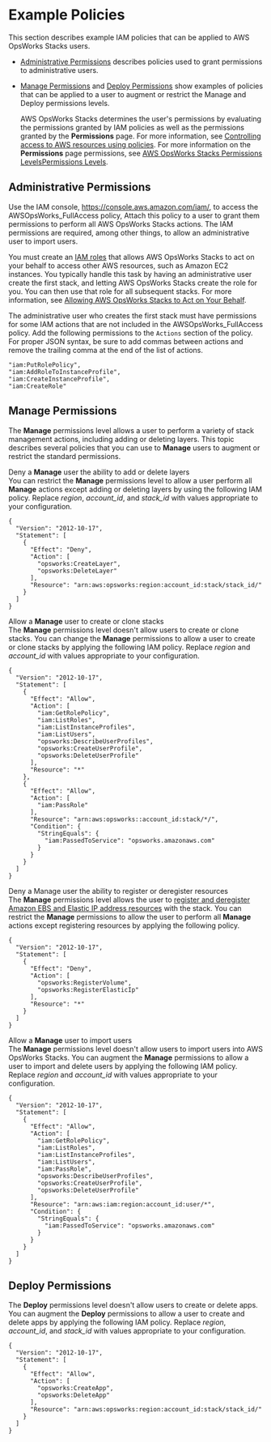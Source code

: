 # Example Policies<a name="opsworks-security-users-examples"></a>

This section describes example IAM policies that can be applied to AWS OpsWorks Stacks users\. 
+ [ Administrative Permissions](#opsworks-security-users-examples-admin) describes policies used to grant permissions to administrative users\.
+ [Manage Permissions](#opsworks-security-users-examples-manage) and [ Deploy Permissions](#opsworks-security-users-examples-deploy) show examples of policies that can be applied to a user to augment or restrict the Manage and Deploy permissions levels\.

  AWS OpsWorks Stacks determines the user's permissions by evaluating the permissions granted by IAM policies as well as the permissions granted by the **Permissions** page\. For more information, see [Controlling access to AWS resources using policies](https://docs.aws.amazon.com/IAM/latest/UserGuide/access_controlling.html)\. For more information on the **Permissions** page permissions, see [AWS OpsWorks Stacks Permissions LevelsPermissions Levels](opsworks-security-users-standard.md)\.

## Administrative Permissions<a name="opsworks-security-users-examples-admin"></a>

Use the IAM console, [https://console\.aws\.amazon\.com/iam/](https://console.aws.amazon.com/iam/), to access the AWSOpsWorks\_FullAccess policy, Attach this policy to a user to grant them permissions to perform all AWS OpsWorks Stacks actions\. The IAM permissions are required, among other things, to allow an administrative user to import users\.

You must create an [IAM roles](https://docs.aws.amazon.com/IAM/latest/UserGuide/id_roles.html) that allows AWS OpsWorks Stacks to act on your behalf to access other AWS resources, such as Amazon EC2 instances\. You typically handle this task by having an administrative user create the first stack, and letting AWS OpsWorks Stacks create the role for you\. You can then use that role for all subsequent stacks\. For more information, see [Allowing AWS OpsWorks Stacks to Act on Your Behalf](opsworks-security-servicerole.md)\.

The administrative user who creates the first stack must have permissions for some IAM actions that are not included in the AWSOpsWorks\_FullAccess policy\. Add the following permissions to the `Actions` section of the policy\. For proper JSON syntax, be sure to add commas between actions and remove the trailing comma at the end of the list of actions\. 

```
"iam:PutRolePolicy",
"iam:AddRoleToInstanceProfile",
"iam:CreateInstanceProfile",
"iam:CreateRole"
```

## Manage Permissions<a name="opsworks-security-users-examples-manage"></a>

The **Manage** permissions level allows a user to perform a variety of stack management actions, including adding or deleting layers\. This topic describes several policies that you can use to **Manage** users to augment or restrict the standard permissions\.

Deny a **Manage** user the ability to add or delete layers  
You can restrict the **Manage** permissions level to allow a user perform all **Manage** actions except adding or deleting layers by using the following IAM policy\. Replace *region*, *account\_id*, and *stack\_id* with values appropriate to your configuration\.  

```
{
  "Version": "2012-10-17",
  "Statement": [
    {
      "Effect": "Deny",
      "Action": [
        "opsworks:CreateLayer",
        "opsworks:DeleteLayer"
      ],
      "Resource": "arn:aws:opsworks:region:account_id:stack/stack_id/"
    }
  ]
}
```

Allow a **Manage** user to create or clone stacks  
The **Manage** permissions level doesn't allow users to create or clone stacks\. You can change the **Manage** permissions to allow a user to create or clone stacks by applying the following IAM policy\. Replace *region* and *account\_id* with values appropriate to your configuration\.  

```
{
  "Version": "2012-10-17",
  "Statement": [
    {
      "Effect": "Allow",
      "Action": [
        "iam:GetRolePolicy",
        "iam:ListRoles",
        "iam:ListInstanceProfiles",
        "iam:ListUsers",
        "opsworks:DescribeUserProfiles",
        "opsworks:CreateUserProfile",
        "opsworks:DeleteUserProfile"
      ],
      "Resource": "*"
    },
    {
      "Effect": "Allow",
      "Action": [
        "iam:PassRole"
      ],
      "Resource": "arn:aws:opsworks::account_id:stack/*/",
      "Condition": {
        "StringEquals": {
          "iam:PassedToService": "opsworks.amazonaws.com"
        }
      }
    }
  ]
}
```

Deny a Manage user the ability to register or deregister resources  
The **Manage** permissions level allows the user to [register and deregister Amazon EBS and Elastic IP address resources](resources-reg.md) with the stack\. You can restrict the **Manage** permissions to allow the user to perform all **Manage** actions except registering resources by applying the following policy\.  

```
{
  "Version": "2012-10-17",
  "Statement": [
    {
      "Effect": "Deny",
      "Action": [
        "opsworks:RegisterVolume",
        "opsworks:RegisterElasticIp"
      ],
      "Resource": "*"
    }
  ]
}
```

Allow a **Manage** user to import users  
The **Manage** permissions level doesn't allow users to import users into AWS OpsWorks Stacks\. You can augment the **Manage** permissions to allow a user to import and delete users by applying the following IAM policy\. Replace *region* and *account\_id* with values appropriate to your configuration\.  

```
{
  "Version": "2012-10-17",
  "Statement": [
    {
      "Effect": "Allow",
      "Action": [
        "iam:GetRolePolicy",
        "iam:ListRoles",
        "iam:ListInstanceProfiles",
        "iam:ListUsers",
        "iam:PassRole",
        "opsworks:DescribeUserProfiles",
        "opsworks:CreateUserProfile",
        "opsworks:DeleteUserProfile"
      ],
      "Resource": "arn:aws:iam:region:account_id:user/*",
      "Condition": {
        "StringEquals": {
          "iam:PassedToService": "opsworks.amazonaws.com"
        }
      }
    }
  ]
}
```

## Deploy Permissions<a name="opsworks-security-users-examples-deploy"></a>

The **Deploy** permissions level doesn't allow users to create or delete apps\. You can augment the **Deploy** permissions to allow a user to create and delete apps by applying the following IAM policy\. Replace *region*, *account\_id*, and *stack\_id* with values appropriate to your configuration\.

```
{
  "Version": "2012-10-17",
  "Statement": [
    {
      "Effect": "Allow",
      "Action": [
        "opsworks:CreateApp",
        "opsworks:DeleteApp"
      ],
      "Resource": "arn:aws:opsworks:region:account_id:stack/stack_id/"
    }
  ]
}
```